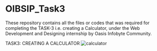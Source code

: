 # OIBSIP_Task3
These repository contains all the files or codes that was required for completing the TASK-3  i.e. creating a Calculator, under the Web Development and Designing internship by Oasis Infobyte Community.

TASK3: CREATING A CALCULATOR
![calculator](https://user-images.githubusercontent.com/67512104/150676494-2c40829e-d9f6-4245-94c9-52d7f8b65175.PNG)

